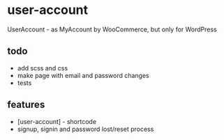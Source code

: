 # user-account
UserAccount - as MyAccount by WooCommerce, but only for WordPress

## todo
- add scss and css
- make page with email and password changes
- tests

## features
- [user-account] - shortcode
- signup, signin and password lost/reset process

